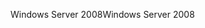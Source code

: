 <span data-ttu-id="cc079-101">Windows Server 2008</span><span class="sxs-lookup"><span data-stu-id="cc079-101">Windows Server 2008</span></span>